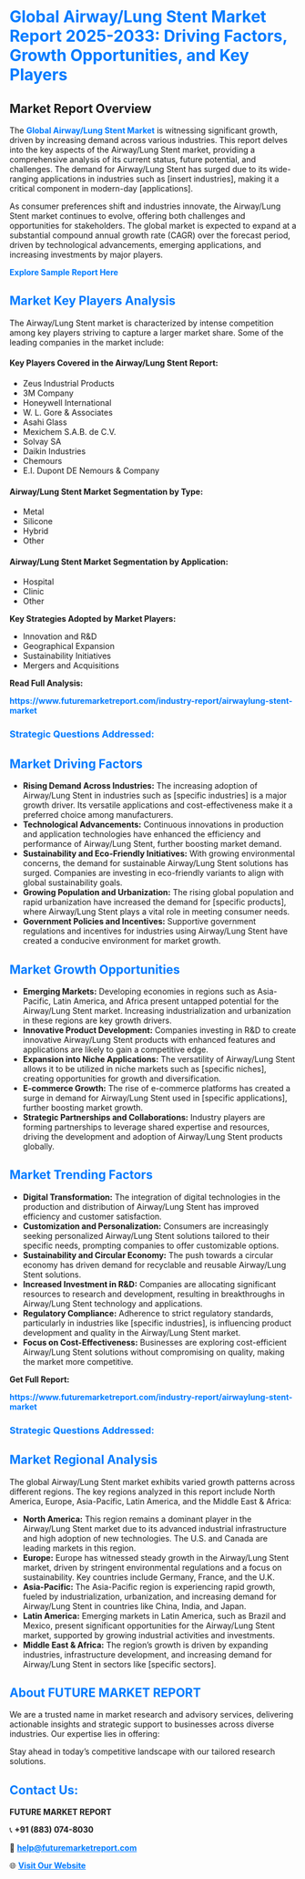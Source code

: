 <h1 style="color: #007BFF;">Global Airway/Lung Stent Market Report 2025-2033: Driving Factors, Growth Opportunities, and Key Players</h1>

<section id="overview">
<h2>Market Report Overview</h2>
<p>The <a href="https://www.futuremarketreport.com/industry-report/airwaylung-stent-market" style="color: #007BFF; text-decoration: none;"><strong>Global Airway/Lung Stent Market</strong></a> is witnessing significant growth, driven by increasing demand across various industries. This report delves into the key aspects of the Airway/Lung Stent market, providing a comprehensive analysis of its current status, future potential, and challenges. The demand for Airway/Lung Stent has surged due to its wide-ranging applications in industries such as [insert industries], making it a critical component in modern-day [applications].</p>
<p>As consumer preferences shift and industries innovate, the Airway/Lung Stent market continues to evolve, offering both challenges and opportunities for stakeholders. The global market is expected to expand at a substantial compound annual growth rate (CAGR) over the forecast period, driven by technological advancements, emerging applications, and increasing investments by major players.</p>
</section>

<section id="overview">
<p><a href="https://www.futuremarketreport.com/request-sample/reportId=64742" style="color: #007BFF; text-decoration: none;"><strong>Explore Sample Report Here</strong></a></p>
</section>

<section id="key-players">
<h2 style="color: #007BFF;">Market Key Players Analysis</h2>
<p>The Airway/Lung Stent market is characterized by intense competition among key players striving to capture a larger market share. Some of the leading companies in the market include:</p>
<h4>Key Players Covered in the Airway/Lung Stent Report:</h4>
<ul><li>Zeus Industrial Products</li><li>3M Company</li><li>Honeywell International</li><li>W. L. Gore &amp; Associates</li><li>Asahi Glass</li><li>Mexichem S.A.B. de C.V.</li><li>Solvay SA</li><li>Daikin Industries</li><li>Chemours</li><li>E.I. Dupont DE Nemours &amp; Company</li></ul>
<h4>Airway/Lung Stent Market Segmentation by Type:</h4>
<ul><li>Metal</li><li>Silicone</li><li>Hybrid</li><li>Other</li></ul>

<h4>Airway/Lung Stent Market Segmentation by Application:</h4>
<ul><li>Hospital</li><li>Clinic</li><li>Other</li></ul>
<p><strong>Key Strategies Adopted by Market Players:</strong></p>
<ul>
<li>Innovation and R&D</li>
<li>Geographical Expansion</li>
<li>Sustainability Initiatives</li>
<li>Mergers and Acquisitions</li>
</ul>
</section>

<section>
<p><strong>Read Full Analysis: </strong></p><a href="https://www.futuremarketreport.com/industry-report/airwaylung-stent-market" style="color: #007BFF; text-decoration: none;"><strong>https://www.futuremarketreport.com/industry-report/airwaylung-stent-market</strong></a>
<h3 style="color: #007BFF;">Strategic Questions Addressed:</h3>
</section>

<section id="driving-factors">
<h2 style="color: #007BFF;">Market Driving Factors</h2>
<ul>
<li><strong>Rising Demand Across Industries:</strong> The increasing adoption of Airway/Lung Stent in industries such as [specific industries] is a major growth driver. Its versatile applications and cost-effectiveness make it a preferred choice among manufacturers.</li>
<li><strong>Technological Advancements:</strong> Continuous innovations in production and application technologies have enhanced the efficiency and performance of Airway/Lung Stent, further boosting market demand.</li>
<li><strong>Sustainability and Eco-Friendly Initiatives:</strong> With growing environmental concerns, the demand for sustainable Airway/Lung Stent solutions has surged. Companies are investing in eco-friendly variants to align with global sustainability goals.</li>
<li><strong>Growing Population and Urbanization:</strong> The rising global population and rapid urbanization have increased the demand for [specific products], where Airway/Lung Stent plays a vital role in meeting consumer needs.</li>
<li><strong>Government Policies and Incentives:</strong> Supportive government regulations and incentives for industries using Airway/Lung Stent have created a conducive environment for market growth.</li>
</ul>
</section>

<section id="growth-opportunities">
<h2 style="color: #007BFF;">Market Growth Opportunities</h2>
<ul>
<li><strong>Emerging Markets:</strong> Developing economies in regions such as Asia-Pacific, Latin America, and Africa present untapped potential for the Airway/Lung Stent market. Increasing industrialization and urbanization in these regions are key growth drivers.</li>
<li><strong>Innovative Product Development:</strong> Companies investing in R&D to create innovative Airway/Lung Stent products with enhanced features and applications are likely to gain a competitive edge.</li>
<li><strong>Expansion into Niche Applications:</strong> The versatility of Airway/Lung Stent allows it to be utilized in niche markets such as [specific niches], creating opportunities for growth and diversification.</li>
<li><strong>E-commerce Growth:</strong> The rise of e-commerce platforms has created a surge in demand for Airway/Lung Stent used in [specific applications], further boosting market growth.</li>
<li><strong>Strategic Partnerships and Collaborations:</strong> Industry players are forming partnerships to leverage shared expertise and resources, driving the development and adoption of Airway/Lung Stent products globally.</li>
</ul>
</section>

<section id="trending-factors">
<h2 style="color: #007BFF;">Market Trending Factors</h2>
<ul>
<li><strong>Digital Transformation:</strong> The integration of digital technologies in the production and distribution of Airway/Lung Stent has improved efficiency and customer satisfaction.</li>
<li><strong>Customization and Personalization:</strong> Consumers are increasingly seeking personalized Airway/Lung Stent solutions tailored to their specific needs, prompting companies to offer customizable options.</li>
<li><strong>Sustainability and Circular Economy:</strong> The push towards a circular economy has driven demand for recyclable and reusable Airway/Lung Stent solutions.</li>
<li><strong>Increased Investment in R&D:</strong> Companies are allocating significant resources to research and development, resulting in breakthroughs in Airway/Lung Stent technology and applications.</li>
<li><strong>Regulatory Compliance:</strong> Adherence to strict regulatory standards, particularly in industries like [specific industries], is influencing product development and quality in the Airway/Lung Stent market.</li>
<li><strong>Focus on Cost-Effectiveness:</strong> Businesses are exploring cost-efficient Airway/Lung Stent solutions without compromising on quality, making the market more competitive.</li>
</ul>
</section>

<section>
<p><strong>Get Full Report: </strong></p><a href="https://www.futuremarketreport.com/industry-report/airwaylung-stent-market" style="color: #007BFF; text-decoration: none;"><strong>https://www.futuremarketreport.com/industry-report/airwaylung-stent-market</strong></a>
<h3 style="color: #007BFF;">Strategic Questions Addressed:</h3>
</section>


<section id="regional-analysis">
<h2 style="color: #007BFF;">Market Regional Analysis</h2>
<p>The global Airway/Lung Stent market exhibits varied growth patterns across different regions. The key regions analyzed in this report include North America, Europe, Asia-Pacific, Latin America, and the Middle East & Africa:</p>
<ul>
<li><strong>North America:</strong> This region remains a dominant player in the Airway/Lung Stent market due to its advanced industrial infrastructure and high adoption of new technologies. The U.S. and Canada are leading markets in this region.</li>
<li><strong>Europe:</strong> Europe has witnessed steady growth in the Airway/Lung Stent market, driven by stringent environmental regulations and a focus on sustainability. Key countries include Germany, France, and the U.K.</li>
<li><strong>Asia-Pacific:</strong> The Asia-Pacific region is experiencing rapid growth, fueled by industrialization, urbanization, and increasing demand for Airway/Lung Stent in countries like China, India, and Japan.</li>
<li><strong>Latin America:</strong> Emerging markets in Latin America, such as Brazil and Mexico, present significant opportunities for the Airway/Lung Stent market, supported by growing industrial activities and investments.</li>
<li><strong>Middle East & Africa:</strong> The region’s growth is driven by expanding industries, infrastructure development, and increasing demand for Airway/Lung Stent in sectors like [specific sectors].</li>
</ul>
</section>

<footer>
<h2 style="color: #007BFF;">About FUTURE MARKET REPORT</h2>
<p>We are a trusted name in market research and advisory services, delivering actionable insights and strategic support to businesses across diverse industries. Our expertise lies in offering:</p>

<p>Stay ahead in today’s competitive landscape with our tailored research solutions.</p>

<h2 style="color: #007BFF;">Contact Us:</h2>
<p><strong>FUTURE MARKET REPORT</strong></p>
<p>📞 <strong>+91 (883) 074-8030</strong></p>
<p>📧 <strong><a href="mailto:help@futuremarketreport.com" style="color: #007BFF;">help@futuremarketreport.com</a></strong></p>
<p>🌐 <strong><a href="https://www.futuremarketreport.com/" style="color: #007BFF;">Visit Our Website</a></strong></p>
</footer>